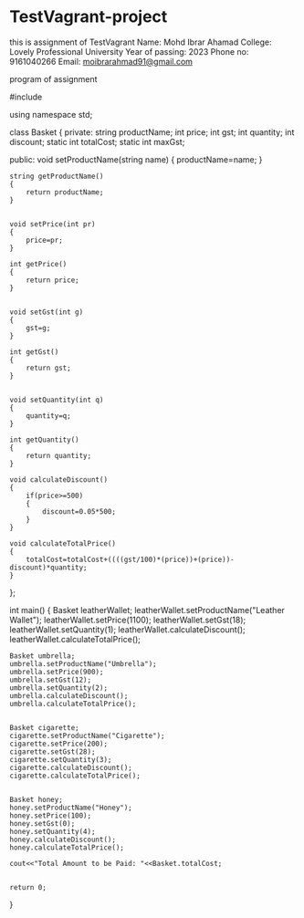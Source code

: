 # TestVagrant-project
this is assignment of TestVagrant
 	Name:  Mohd Ibrar Ahamad
  College: Lovely Professional University
  Year of passing: 2023
  Phone no:  9161040266
  Email: moibrarahmad91@gmail.com
  
  
  program of assignment 
  
  #include <iostream>

using namespace std;

class Basket
{
private:
    string productName;
    int price;
    int gst;
    int quantity;
    int discount;
    static int totalCost;
    static int maxGst;

public:
    void setProductName(string name)
    {
        productName=name;
    }

    string getProductName()
    {
        return productName;
    }


    void setPrice(int pr)
    {
        price=pr;
    }

    int getPrice()
    {
        return price;
    }


    void setGst(int g)
    {
        gst=g;
    }

    int getGst()
    {
        return gst;
    }


    void setQuantity(int q)
    {
        quantity=q;
    }

    int getQuantity()
    {
        return quantity;
    }

    void calculateDiscount()
    {
        if(price>=500)
        {
            discount=0.05*500;
        }
    }

    void calculateTotalPrice()
    {
        totalCost=totalCost+((((gst/100)*(price))+(price))-discount)*quantity;
    }


};


int main()
{
    Basket leatherWallet;
    leatherWallet.setProductName("Leather Wallet");
    leatherWallet.setPrice(1100);
    leatherWallet.setGst(18);
    leatherWallet.setQuantity(1);
    leatherWallet.calculateDiscount();
    leatherWallet.calculateTotalPrice();


    Basket umbrella;
    umbrella.setProductName("Umbrella");
    umbrella.setPrice(900);
    umbrella.setGst(12);
    umbrella.setQuantity(2);
    umbrella.calculateDiscount();
    umbrella.calculateTotalPrice();


    Basket cigarette;
    cigarette.setProductName("Cigarette");
    cigarette.setPrice(200);
    cigarette.setGst(28);
    cigarette.setQuantity(3);
    cigarette.calculateDiscount();
    cigarette.calculateTotalPrice();


    Basket honey;
    honey.setProductName("Honey");
    honey.setPrice(100);
    honey.setGst(0);
    honey.setQuantity(4);
    honey.calculateDiscount();
    honey.calculateTotalPrice();

    cout<<"Total Amount to be Paid: "<<Basket.totalCost;


    return 0;
}
  

